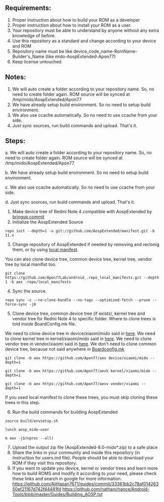 ## Requirements:
1. Proper instruction about how to build your ROM as a developer
2. Proper instruction about how to install your ROM as a user.
3. Your repository must be able to understand by anyone without any extra knowledge of before.
4. Use this repository as a standard and change according to your device and ROM
5. Repository name must be like device_code_name-RomName-Builder's_Name (like mido-AospExtended-Apon77)
6. Keep license untouched.

## Notes:
1. We will auto create a folder according to your repository name. So, no need to create folder again. ROM source will be synced at /tmp/mido/AospExtended/Apon77
2. We have already setup build environment. So no need to setup build environment. 
3. We also use ccache automatically. So no need to use ccache from your side.
4. Just sync sources, run build commands and upload. That's it.

## Steps:
a. We will auto create a folder according to your repository name. So, no need to create folder again. ROM source will be synced at /tmp/mido/AospExtended/Apon77

b. We have already setup build environment. So no need to setup build environment. 

c. We also use ccache automatically. So no need to use ccache from your side.

d. Just sync sources, run build commands and upload. That's it.


1. Make device tree of Redmi Note 4 compatible with AospExtended by [bringup commit](https://github.com/Apon77/aex/commit/7b64c1c6cc477ea44e50664e4e9c6739ffcd7054)
2. Initialize the AospExtended Source

`repo init --depth=1 -u git://github.com/AospExtended/manifest.git -b 11.x`

3. Change repository of AospExtended if needed by removing and reclonig them, or by using [local manifest](https://forum.xda-developers.com/t/learn-about-the-repo-tool-manifests-and-local-manifests-and-5-important-tips.2329228/).

You can also clone device tree, common device tree, kernel tree, vendor tree by local manifist too.

`git clone https://github.com/Apon77Lab/android_.repo_local_manifests.git --depth 1 -b aex .repo/local_manifests`

4. Sync the source.

`repo sync -c --no-clone-bundle --no-tags --optimized-fetch --prune --force-sync -j8`

5. Clone device tree, common device tree (if exists), kernel tree and vendor tree for Redmi Note 4 to specific folder. Where to clone trees is told inside BoardConfig.mk file.

We need to clone device tree in device/xiaomi/mido said in [here](https://github.com/Apon77/aex/blob/aex/BoardConfig.mk#L17).
We need to clone kernel tree in kernel/xiaomi/mido said in [here](https://github.com/Apon77/aex/blob/aex/BoardConfig.mk#L48).
We need to clone vendor tree in vendor/xiaomi said in [here](https://github.com/Apon77/aex/blob/aex/BoardConfig.mk#L167).
We don't need to clone common device tree, because not said anywhere in [Boardconfig.mk](https://github.com/Apon77/aex/blob/aex/BoardConfig.mk)

`git clone -b aex https://github.com/Apon77/aex device/xiaomi/mido --depth=1`

`git clone -b aex https://github.com/Apon77/aexk kernel/xiaomi/mido --depth=1`

`git clone -b aex https://github.com/Apon77/aexv vendor/xiaomi --depth=1`

If you used local manifest to clone these trees, you must skip cloning these trees in this step.

6. Run the build commands for building AospExtended

`source build/envsetup.sh`

`lunch aosp_mido-user`

`m aex -j$(nproc --all)`

7. Upload the output zip file (AospExtended-8.0-mido*.zip) to a safe place
8. Share the links in your community and inside this repository (in Instruction for users.md file). People should be able to download your ROM if they visit this repository.
9. If you want to update you device, kernel or vendor trees and learn more how to build ROMS and modify it according to your need, please check these links and search in google for more information.
https://github.com/AliHasan7671/guides/commit/33361bb2c78af01426350ef21167d742f44481fd
https://github.com/nathanchance/Android-Tools/blob/master/Guides/Building_AOSP.txt


